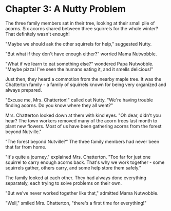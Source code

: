 # Chapter 3: A Nutty Problem

The three family members sat in their tree, looking at their small pile of acorns. Six acorns shared between three squirrels for the whole winter? That definitely wasn't enough!

"Maybe we should ask the other squirrels for help," suggested Nutty.

"But what if they don't have enough either?" worried Mama Nutwobble.

"What if we learn to eat something else?" wondered Papa Nutwobble. "Maybe pizza! I've seen the humans eating it, and it smells delicious!"

Just then, they heard a commotion from the nearby maple tree. It was the Chatterton family - a family of squirrels known for being very organized and always prepared.

"Excuse me, Mrs. Chatterton!" called out Nutty. "We're having trouble finding acorns. Do you know where they all went?"

Mrs. Chatterton looked down at them with kind eyes. "Oh dear, didn't you hear? The town workers removed many of the acorn trees last month to plant new flowers. Most of us have been gathering acorns from the forest beyond Nutville."

"The forest beyond Nutville?" The three family members had never been that far from home.

"It's quite a journey," explained Mrs. Chatterton. "Too far for just one squirrel to carry enough acorns back. That's why we work together - some squirrels gather, others carry, and some help store them safely."

The family looked at each other. They had always done everything separately, each trying to solve problems on their own.

"But we've never worked together like that," admitted Mama Nutwobble.

"Well," smiled Mrs. Chatterton, "there's a first time for everything!"
